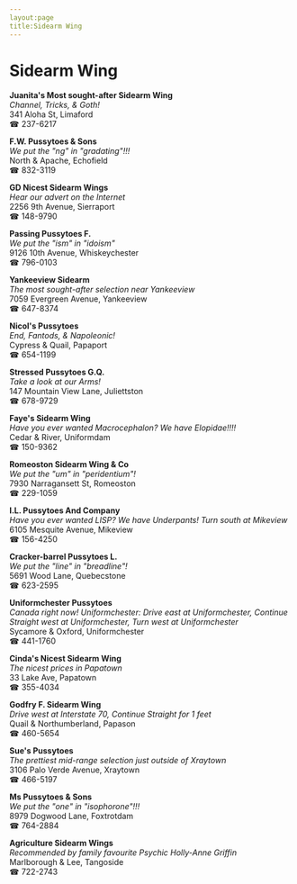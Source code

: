 ```yaml
---
layout:page
title:Sidearm Wing
---
```

# Sidearm Wing

**Juanita's Most sought-after Sidearm Wing**  
_Channel, Tricks, & Goth!_  
341 Aloha St, Limaford  
☎ 237-6217



**F.W. Pussytoes & Sons**  
_We put the "ng" in "gradating"!!!_  
North & Apache, Echofield  
☎ 832-3119



**GD Nicest Sidearm Wings**  
_Hear our advert on the Internet_  
2256 9th Avenue, Sierraport  
☎ 148-9790



**Passing Pussytoes F.**  
_We put the "ism" in "idoism"_  
9126 10th Avenue, Whiskeychester  
☎ 796-0103



**Yankeeview Sidearm**  
_The most sought-after selection near Yankeeview_  
7059 Evergreen Avenue, Yankeeview  
☎ 647-8374



**Nicol's Pussytoes**  
_End, Fantods, & Napoleonic!_  
Cypress & Quail, Papaport  
☎ 654-1199



**Stressed Pussytoes G.Q.**  
_Take a look at our Arms!_  
147 Mountain View Lane, Juliettston  
☎ 678-9729



**Faye's Sidearm Wing**  
_Have you ever wanted Macrocephalon? We have Elopidae!!!!_  
Cedar & River, Uniformdam  
☎ 150-9362



**Romeoston Sidearm Wing & Co**  
_We put the "um" in "peridentium"!_  
7930 Narragansett St, Romeoston  
☎ 229-1059



**I.L. Pussytoes And Company**  
_Have you ever wanted LISP? We have Underpants! 
Turn south at Mikeview_  
6105 Mesquite Avenue, Mikeview  
☎ 156-4250



**Cracker-barrel Pussytoes L.**  
_We put the "line" in "breadline"!_  
5691 Wood Lane, Quebecstone  
☎ 623-2595



**Uniformchester Pussytoes**  
_Canada right now! 
Uniformchester: Drive east at Uniformchester, Continue Straight west at Uniformchester, Turn west at Uniformchester_  
Sycamore & Oxford, Uniformchester  
☎ 441-1760



**Cinda's Nicest Sidearm Wing**  
_The nicest prices in Papatown_  
33 Lake Ave, Papatown  
☎ 355-4034



**Godfry F. Sidearm Wing**  
_Drive west at Interstate 70, Continue Straight for 1 feet_  
Quail & Northumberland, Papason  
☎ 460-5654



**Sue's Pussytoes**  
_The prettiest mid-range selection just outside of Xraytown_  
3106 Palo Verde Avenue, Xraytown  
☎ 466-5197



**Ms Pussytoes & Sons**  
_We put the "one" in "isophorone"!!!_  
8979 Dogwood Lane, Foxtrotdam  
☎ 764-2884



**Agriculture Sidearm Wings**  
_Recommended by family favourite Psychic Holly-Anne Griffin_  
Marlborough & Lee, Tangoside  
☎ 722-2743



